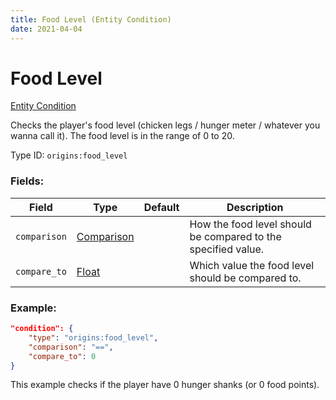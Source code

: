 ```yaml
---
title: Food Level (Entity Condition)
date: 2021-04-04
---
```


# Food Level

[Entity Condition](../entity_conditions.md)

Checks the player's food level (chicken legs / hunger meter / whatever you wanna call it). The food level is in the range of 0 to 20.

Type ID: `origins:food_level`

### Fields:

Field  | Type | Default | Description
-------|------|---------|-------------
`comparison` | [Comparison](../data_types/comparison.md) | | How the food level should be compared to the specified value.
`compare_to` | [Float](../data_types/float.md) | | Which value the food level should be compared to.

### Example:
```json
"condition": {
    "type": "origins:food_level",
    "comparison": "==",
    "compare_to": 0
}
```
This example checks if the player have 0 hunger shanks (or 0 food points).